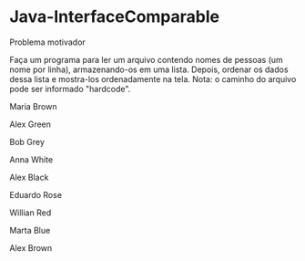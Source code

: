 # Java-InterfaceComparable

Problema motivador

Faça um programa para ler um arquivo contendo nomes de pessoas (um nome por
linha), armazenando-os em uma lista. Depois, ordenar os dados dessa lista e mostra-los
ordenadamente na tela. Nota: o caminho do arquivo pode ser informado "hardcode".

Maria Brown

Alex Green

Bob Grey

Anna White

Alex Black

Eduardo Rose

Willian Red

Marta Blue

Alex Brown

